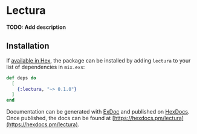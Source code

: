 # Lectura

**TODO: Add description**

## Installation

If [available in Hex](https://hex.pm/docs/publish), the package can be installed
by adding `lectura` to your list of dependencies in `mix.exs`:

```elixir
def deps do
  [
    {:lectura, "~> 0.1.0"}
  ]
end
```

Documentation can be generated with [ExDoc](https://github.com/elixir-lang/ex_doc)
and published on [HexDocs](https://hexdocs.pm). Once published, the docs can
be found at [https://hexdocs.pm/lectura](https://hexdocs.pm/lectura).
